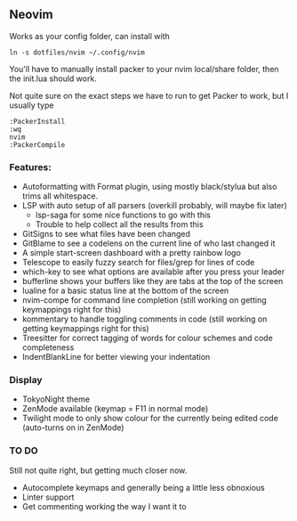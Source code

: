 ## Neovim

Works as your config folder, can install with

```
ln -s dotfiles/nvim ~/.config/nvim
```

You'll have to manually install packer to your nvim local/share folder, then the init.lua should work.

Not quite sure on the exact steps we have to run to get Packer to work, but I usually type
```
:PackerInstall
:wq
nvim
:PackerCompile
```

### Features:

- Autoformatting with Format plugin, using mostly black/stylua but also trims all whitespace.
- LSP with auto setup of all parsers (overkill probably, will maybe fix later)
    - lsp-saga for some nice functions to go with this
    - Trouble to help collect all the results from this
- GitSigns to see what files have been changed
- GitBlame to see a codelens on the current line of who last changed it
- A simple start-screen dashboard with a pretty rainbow logo
- Telescope to easily fuzzy search for files/grep for lines of code
- which-key to see what options are available after you press your leader
- bufferline shows your buffers like they are tabs at the top of the screen
- lualine for a basic status line at the bottom of the screen
- nvim-compe for command line completion (still working on getting keymappings right for this)
- kommentary to handle toggling comments in code (still working on getting keymappings right for this)
- Treesitter for correct tagging of words for colour schemes and code completeness
- IndentBlankLine for better viewing your indentation

### Display
- TokyoNight theme
- ZenMode available (keymap = F11 in normal mode)
- Twilight mode to only show colour for the currently being edited code (auto-turns on in ZenMode)

### TO DO

Still not quite right, but getting much closer now.

- Autocomplete keymaps and generally being a little less obnoxious
- Linter support
- Get commenting working the way I want it to
